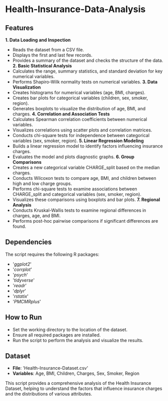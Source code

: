 # Health-Insurance-Data-Analysis

## Features
**1. Data Loading and Inspection**
* Reads the dataset from a CSV file.
* Displays the first and last few records.
* Provides a summary of the dataset and checks the structure of the data.
**2. Basic Statistical Analysis**
* Calculates the range, summary statistics, and standard deviation for key numerical variables.
* Performs Shapiro-Wilk normality tests on numerical variables.
**3. Data Visualization**
* Creates histograms for numerical variables (age, BMI, charges).
* Creates bar plots for categorical variables (children, sex, smoker, region).
* Generates boxplots to visualize the distribution of age, BMI, and charges.
**4. Correlation and Association Tests**
* Calculates Spearman correlation coefficients between numerical variables.
* Visualizes correlations using scatter plots and correlation matrices.
* Conducts chi-square tests for independence between categorical variables (sex, smoker, region).
**5. Linear Regression Modeling**
* Builds a linear regression model to identify factors influencing insurance charges.
* Evaluates the model and plots diagnostic graphs.
**6. Group Comparisons**
* Creates a new categorical variable CHARGE_split based on the median charges.
* Conducts Wilcoxon tests to compare age, BMI, and children between high and low charge groups.
* Performs chi-square tests to examine associations between CHARGE_split and categorical variables (sex, smoker, region).
* Visualizes these comparisons using boxplots and bar plots.
**7. Regional Analysis**
* Conducts Kruskal-Wallis tests to examine regional differences in charges, age, and BMI.
* Performs post-hoc pairwise comparisons if significant differences are found.

## Dependencies
The script requires the following R packages:
* '*ggplot2*'
* '*corrplot*'
* '*psych*'
* '*tidyverse*'
* '*readr*'
* '*dplyr*'
* '*rstatix*'
* '*PMCMRplus*'

## How to Run
* Set the working directory to the location of the dataset.
* Ensure all required packages are installed.
* Run the script to perform the analysis and visualize the results.

## Dataset
* **File**: 'Health-Insurance-Dataset.csv'
* **Variables**: Age, BMI, Children, Charges, Sex, Smoker, Region

This script provides a comprehensive analysis of the Health Insurance Dataset, helping to understand the factors that influence insurance charges and the distributions of various attributes.
